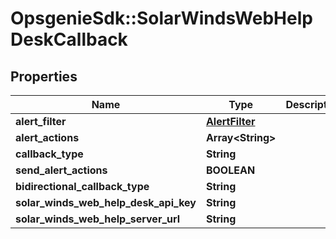 # OpsgenieSdk::SolarWindsWebHelpDeskCallback

## Properties
Name | Type | Description | Notes
------------ | ------------- | ------------- | -------------
**alert_filter** | [**AlertFilter**](AlertFilter.md) |  | [optional] 
**alert_actions** | **Array&lt;String&gt;** |  | [optional] 
**callback_type** | **String** |  | [optional] 
**send_alert_actions** | **BOOLEAN** |  | [optional] 
**bidirectional_callback_type** | **String** |  | [optional] 
**solar_winds_web_help_desk_api_key** | **String** |  | [optional] 
**solar_winds_web_help_server_url** | **String** |  | [optional] 


